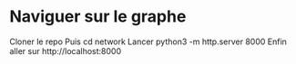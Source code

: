 # Naviguer sur le graphe

Cloner le repo
Puis cd network
Lancer python3 -m http.server 8000
Enfin aller sur http://localhost:8000